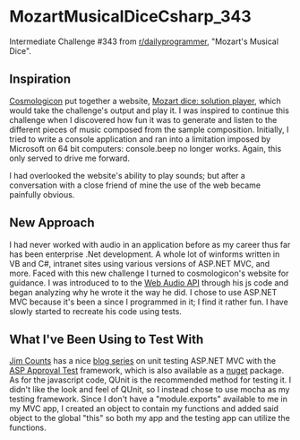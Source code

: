 # MozartMusicalDiceCsharp_343
Intermediate Challenge #343 from [r/dailyprogrammer](https://tinyurl.com/ybqu7bvj), "Mozart's Musical Dice".

## Inspiration
[Cosmologicon](https://github.com/cosmologicon) put together a website, [Mozart dice: solution player](http://ufx.space/stuff/mozart-dice/), which would take the challenge's output and play it.
I was inspired to continue this challenge when I discovered how fun it was to generate and listen to the different pieces of music composed from the sample composition. Initially, I tried to write a console application and ran into a limitation imposed by Microsoft on 64 bit computers: console.beep no longer works. Again, this only served to drive me forward.

I had overlooked the website's ability to play sounds; but after a conversation with a close friend of mine the use of the web became painfully obvious.

## New Approach
I had never worked with audio in an application before as my career thus far has been enterprise .Net development. A whole lot of winforms written in VB and C#, intranet sites using various versions of ASP.NET MVC, and more.
Faced with this new challenge I turned to cosmologicon's website for guidance. I was introduced to to the [Web Audio API](https://developer.mozilla.org/en-US/docs/Web/API/Web_Audio_API) through his js code and began analyzing why he wrote it the way he did.
I chose to use ASP.NET MVC because it's been a since I programmed in it; I find it rather fun. I have slowly started to recreate his code using tests.

## What I've Been Using to Test With
[Jim Counts](https://github.com/jamesrcounts) has a nice [blog series](https://ihadthisideaonce.com/2012/05/15/approvaltests-and-mvc-views-getting-started/) on unit testing ASP.NET MVC with the [ASP Approval Test](https://github.com/approvals/Approvals.Net.Asp) framework, which is also available as a  [nuget](https://www.nuget.org/packages/ApprovalTests.Asp/) package.
As for the javascript code, QUnit is the recommended method for testing it. I didn't like the look and feel of QUnit, so I instead chose to use mocha as my testing framework. Since I don't have a "module.exports" available to me in my MVC app, I created an object to contain my functions and added said object to the global "this" so both my app and the testing app can utilize the functions.
